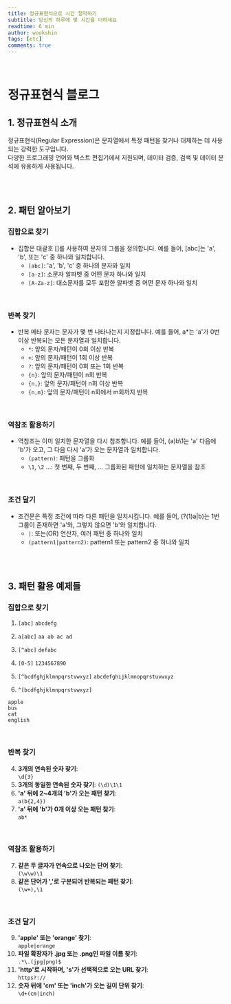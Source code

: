 ```yaml
---
title: 정규표현식으로 시간 절약하기
subtitle: 당신의 하루에 몇 시간을 더하세요
readtime: 6 min
author: wookshin
tags: [etc]
comments: true
---
```


<br/>

# 정규표현식 블로그

## 1. 정규표현식 소개

정규표현식(Regular Expression)은 문자열에서 특정 패턴을 찾거나 대체하는 데 사용되는 강력한 도구입니다.  
다양한 프로그래밍 언어와 텍스트 편집기에서 지원되며, 데이터 검증, 검색 및 데이터 분석에 유용하게 사용됩니다.

<br/><br/>

## 2. 패턴 알아보기

### 집합으로 찾기
- 집합은 대괄호 []를 사용하여 문자의 그룹을 정의합니다. 예를 들어, [abc]는 'a', 'b', 또는 'c' 중 하나와 일치합니다.
  * `[abc]`: 'a', 'b', 'c' 중 하나의 문자와 일치
  * `[a-z]`: 소문자 알파벳 중 어떤 문자 하나와 일치
  * `[A-Za-z]`: 대소문자를 모두 포함한 알파벳 중 어떤 문자 하나와 일치

<br/>

### 반복 찾기
- 반복 메타 문자는 문자가 몇 번 나타나는지 지정합니다. 예를 들어, a*는 'a'가 0번 이상 반복되는 모든 문자열과 일치합니다.
  * `*`: 앞의 문자/패턴이 0회 이상 반복
  * `+`: 앞의 문자/패턴이 1회 이상 반복
  * `?`: 앞의 문자/패턴이 0회 또는 1회 반복
  * `{n}`: 앞의 문자/패턴이 n회 반복
  * `{n,}`: 앞의 문자/패턴이 n회 이상 반복
  * `{n,m}`: 앞의 문자/패턴이 n회에서 m회까지 반복

<br/>

### 역참조 활용하기
- 역참조는 이미 일치한 문자열을 다시 참조합니다. 예를 들어, (a)b\1는 'a' 다음에 'b'가 오고, 그 다음 다시 'a'가 오는 문자열과 일치합니다.
  * `(pattern)`: 패턴을 그룹화
  * `\1`, `\2` ...: 첫 번째, 두 번째, ... 그룹화된 패턴에 일치하는 문자열을 참조

<br/>

### 조건 달기
- 조건문은 특정 조건에 따라 다른 패턴을 일치시킵니다. 예를 들어, (?(1)a|b)는 1번 그룹이 존재하면 'a'와, 그렇지 않으면 'b'와 일치합니다.
  * `|`: 또는(OR) 연산자, 여러 패턴 중 하나와 일치
  * `(pattern1|pattern2)`: pattern1 또는 pattern2 중 하나와 일치

<br/><br/>

## 3. 패턴 활용 예제들

### 집합으로 찾기
1. `[abc]`
`abcdefg`

2. `a[abc]`
`aa ab ac ad`

3. `[^abc]`
`defabc`

4. `[0-5]`
`1234567890`

5. `[^bcdfghjklmnpqrstvwxyz]`
`abcdefghijklmnopqrstuvwxyz`

6. `^[bcdfghjklmnpqrstvwxyz]`
```
apple
bus
cat
english
```

<br/>

### 반복 찾기
4. **3개의 연속된 숫자 찾기**:  
  `\d{3}`
5. **3개의 동일한 연속된 숫자 찾기**:
   `(\d)\1\1`
7. **'a' 뒤에 2~4개의 'b'가 오는 패턴 찾기**:  
  `a(b{2,4})`
8. **'a' 뒤에 'b'가 0개 이상 오는 패턴 찾기**:  
  `ab*`

<br/>

### 역참조 활용하기
7. **같은 두 글자가 연속으로 나오는 단어 찾기**:  
  `(\w\w)\1`
8. **같은 단어가 ','로 구분되어 반복되는 패턴 찾기**:  
  `(\w+),\1`

<br/>

### 조건 달기
9. **'apple' 또는 'orange' 찾기**:  
  `apple|orange`
10. **파일 확장자가 .jpg 또는 .png인 파일 이름 찾기**:  
  `.*\.(jpg|png)$`
11. **'http'로 시작하며, 's'가 선택적으로 오는 URL 찾기**:  
  `https?://`
12. **숫자 뒤에 'cm' 또는 'inch'가 오는 길이 단위 찾기**:  
  `\d+(cm|inch)`


<br/><br/><br/><br/><br/>
